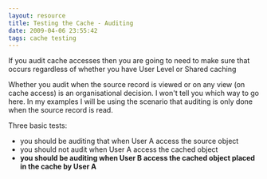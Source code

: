 ```yaml
---
layout: resource
title: Testing the Cache - Auditing
date: 2009-04-06 23:55:42
tags: cache testing
---
```

If you audit cache accesses then you are going to need to make sure that occurs regardless of whether you have User Level or Shared caching

Whether you audit when the source record is viewed or on any view (on cache access) is an organisational decision. I won't tell you which way to go here. In my examples I will be using the scenario that auditing is only done when the source record is read.

Three basic tests:

 - you should be auditing that when User A access the source object
 - you should not audit when User A access the cached object
 - **you should be auditing when User B access the cached object placed in the cache by User A**